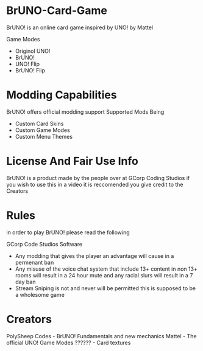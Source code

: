 # BrUNO-Card-Game
BrUNO! is an online card game inspired by UNO! by Mattel

Game Modes
- Originol UNO!
- BrUNO!
- UNO! Flip
- BrUNO! Flip

# Modding Capabilities
BrUNO! offers official modding support
Supported Mods Being
- Custom Card Skins
- Custom Game Modes
- Custom Menu Themes

# License And Fair Use Info
BrUNO! is a product made by the people over at GCorp Coding Studios
if you wish to use this in a video it is reccomended you give credit to the Creators

# Rules
in order to play BrUNO! please read the following

GCorp Code Studios Software
- Any modding that gives the player an advantage will cause in a permenant ban
- Any misuse of the voice chat system that include 13+ content in non 13+ rooms will result in a 24 hour mute and any racial slurs will result in a 7 day ban
- Stream Sniping is not and never will be permitted this is supposed to be a wholesome game

# Creators
PolySheep Codes - BrUNO! Fundamentals and new mechanics
Mattel - The official UNO! Game Modes
?????? - Card textures
